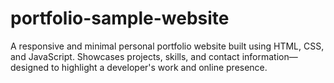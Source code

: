 # portfolio-sample-website
A responsive and minimal personal portfolio website built using HTML, CSS, and JavaScript. Showcases projects, skills, and contact information—designed to highlight a developer's work and online presence.
